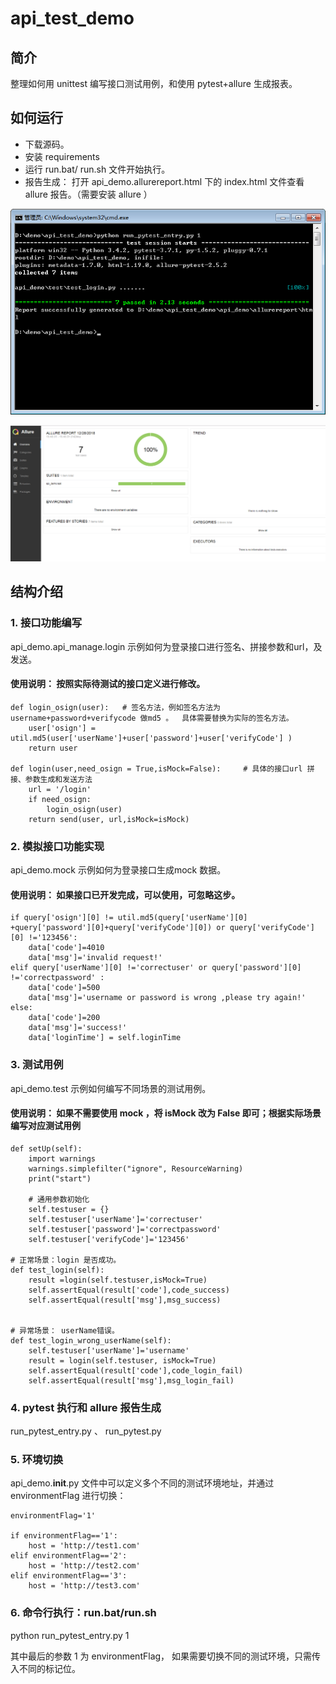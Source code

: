 # api_test_demo

## 简介
整理如何用 unittest 编写接口测试用例，和使用 pytest+allure 生成报表。

## 如何运行
- 下载源码。
- 安装 requirements
- 运行 run.bat/ run.sh 文件开始执行。
- 报告生成： 打开 api_demo.allurereport.html  下的 index.html 文件查看 allure 报告。（需要安装 allure ）

![example1](cmd.png "example1")

![example2](allure.png "example2")

## 结构介绍

### 1. 接口功能编写
api_demo.api_manage.login 示例如何为登录接口进行签名、拼接参数和url，及发送。

#### 使用说明： 按照实际待测试的接口定义进行修改。

```
def login_osign(user):   # 签名方法，例如签名方法为 username+password+verifycode 做md5 。  具体需要替换为实际的签名方法。
    user['osign'] = util.md5(user['userName']+user['password']+user['verifyCode'] )
    return user

def login(user,need_osign = True,isMock=False):     # 具体的接口url 拼接、参数生成和发送方法
    url = '/login'
    if need_osign:
        login_osign(user)
    return send(user, url,isMock=isMock)
  ```

### 2. 模拟接口功能实现
api_demo.mock     示例如何为登录接口生成mock 数据。
#### 使用说明： 如果接口已开发完成，可以使用，可忽略这步。

```
if query['osign'][0] != util.md5(query['userName'][0] +query['password'][0]+query['verifyCode'][0]) or query['verifyCode'][0] !='123456':
    data['code']=4010
    data['msg']='invalid request!'
elif query['userName'][0] !='correctuser' or query['password'][0] !='correctpassword' :
    data['code']=500
    data['msg']='username or password is wrong ,please try again!'
else:
    data['code']=200
    data['msg']='success!'
    data['loginTime'] = self.loginTime
```

### 3. 测试用例
 api_demo.test  示例如何编写不同场景的测试用例。
 #### 使用说明： 如果不需要使用 mock ，将 isMock 改为 False 即可；根据实际场景编写对应测试用例

```
def setUp(self):
    import warnings
    warnings.simplefilter("ignore", ResourceWarning)
    print("start")

    # 通用参数初始化
    self.testuser = {}
    self.testuser['userName']='correctuser'
    self.testuser['password']='correctpassword'
    self.testuser['verifyCode']='123456'

# 正常场景：login 是否成功。
def test_login(self):
    result =login(self.testuser,isMock=True)
    self.assertEqual(result['code'],code_success)
    self.assertEqual(result['msg'],msg_success)


# 异常场景： userName错误。
def test_login_wrong_userName(self):
    self.testuser['userName']='username'
    result = login(self.testuser, isMock=True)
    self.assertEqual(result['code'],code_login_fail)
    self.assertEqual(result['msg'],msg_login_fail)

```

### 4. pytest 执行和 allure 报告生成
run_pytest_entry.py 、 run_pytest.py

### 5. 环境切换
api_demo.__init__.py  文件中可以定义多个不同的测试环境地址，并通过 environmentFlag 进行切换：
```
environmentFlag='1'

if environmentFlag=='1':
    host = 'http://test1.com'
elif environmentFlag=='2':
    host = 'http://test2.com'
elif environmentFlag=='3':
    host = 'http://test3.com'
```

### 6. 命令行执行：run.bat/run.sh

python run_pytest_entry.py 1

其中最后的参数 1 为 environmentFlag， 如果需要切换不同的测试环境，只需传入不同的标记位。

